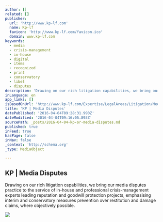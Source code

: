 ```yaml
---
author: []
related: []
publisher:
  url: 'http://www.kp-lf.com'
  name: Kp-lf
  favicon: 'http://www.kp-lf.com/favicon.ico'
  domain: www.kp-lf.com
keywords:
  - media
  - crisis-management
  - in-house
  - digital
  - items
  - recognized
  - print
  - conservatory
  - libel
  - disputes
description: 'Drawing on our rich litigation capabilities, we bring our media disputes practice to the service of in-house and professional crisis-management experts leading reputation and goodwill protection projects, emphasising interim and conservatory measures prevention over restitution and damage claims, where objectively possible.'
inLanguage: en
app_links: []
isBasedOnUrl: 'http://www.kp-lf.com/Expertise/LegalAreas/Litigation/MediaDisputes/'
title: 'KP | Media Disputes'
datePublished: '2016-04-04T09:28:31.990Z'
dateModified: '2016-04-04T09:16:05.893Z'
sourcePath: _posts/2016-04-04-kp-or-media-disputes.md
published: true
inFeed: true
hasPage: false
inNav: false
_context: 'http://schema.org'
_type: MediaObject

---
```

<article style=""><h1>KP | Media Disputes</h1><p>Drawing on our rich litigation capabilities, we bring our media disputes practice to the service of in-house and professional crisis-management experts leading reputation and goodwill protection projects, emphasising interim and conservatory measures prevention over restitution and damage claims, where objectively possible.</p><img src="http://www.kp-lf.com/upload/people/DDK_photo.jpeg" /></article>